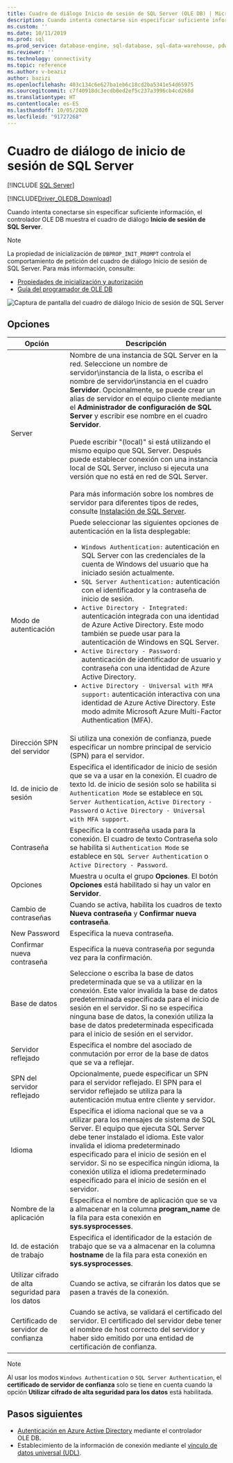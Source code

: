 ```yaml
---
title: Cuadro de diálogo Inicio de sesión de SQL Server (OLE DB) | Microsoft Docs
description: Cuando intenta conectarse sin especificar suficiente información, OLE DB Driver for SQL Server muestra el cuadro de diálogo Inicio de sesión de SQL Server.
ms.custom: ''
ms.date: 10/11/2019
ms.prod: sql
ms.prod_service: database-engine, sql-database, sql-data-warehouse, pdw
ms.reviewer: ''
ms.technology: connectivity
ms.topic: reference
ms.author: v-beaziz
author: bazizi
ms.openlocfilehash: 403c134c6e627ba1eb6c18cd2ba5341e54d65975
ms.sourcegitcommit: c7f40918dc3ecdb0ed2ef5c237a3996cb4cd268d
ms.translationtype: HT
ms.contentlocale: es-ES
ms.lasthandoff: 10/05/2020
ms.locfileid: "91727268"
---
```

# <a name="sql-server-login-dialog-box"></a>Cuadro de diálogo de inicio de sesión de SQL Server
[!INCLUDE [SQL Server](../../../includes/applies-to-version/sql-asdb-asdbmi-asa-pdw.md)]

[!INCLUDE[Driver_OLEDB_Download](../../../includes/driver_oledb_download.md)]

Cuando intenta conectarse sin especificar suficiente información, el controlador OLE DB muestra el cuadro de diálogo **Inicio de sesión de SQL Server**.

> [!NOTE]  
> La propiedad de inicialización de `DBPROP_INIT_PROMPT` controla el comportamiento de petición del cuadro de diálogo Inicio de sesión de SQL Server. Para más información, consulte:
> - [Propiedades de inicialización y autorización](../ole-db-data-source-objects/initialization-and-authorization-properties.md)
> - [Guía del programador de OLE DB](/previous-versions/windows/desktop/ms714342(v=vs.85))

![Captura de pantalla del cuadro de diálogo Inicio de sesión de SQL Server](../media/sql-server-login-dialog.png)

## <a name="options"></a>Opciones
|Opción|Descripción|
|---   |---        |
|Server|Nombre de una instancia de SQL Server en la red. Seleccione un nombre de servidor\instancia de la lista, o escriba el nombre de servidor\instancia en el cuadro **Servidor**. Opcionalmente, se puede crear un alias de servidor en el equipo cliente mediante el **Administrador de configuración de SQL Server** y escribir ese nombre en el cuadro **Servidor**. <br/><br/>Puede escribir "(local)" si está utilizando el mismo equipo que SQL Server. Después puede establecer conexión con una instancia local de SQL Server, incluso si ejecuta una versión que no está en red de SQL Server.<br/><br/>Para más información sobre los nombres de servidor para diferentes tipos de redes, consulte [Instalación de SQL Server](../../../database-engine/install-windows/install-sql-server.md).|
|Modo de autenticación|Puede seleccionar las siguientes opciones de autenticación en la lista desplegable:<br/><ul><li>`Windows Authentication:` autenticación en SQL Server con las credenciales de la cuenta de Windows del usuario que ha iniciado sesión actualmente.</li><li>`SQL Server Authentication:` autenticación con el identificador y la contraseña de inicio de sesión.</li><li>`Active Directory - Integrated:` autenticación integrada con una identidad de Azure Active Directory. Este modo también se puede usar para la autenticación de Windows en SQL Server.</li><li>`Active Directory - Password:` autenticación de identificador de usuario y contraseña con una identidad de Azure Active Directory.</li><li>`Active Directory - Universal with MFA support:` autenticación interactiva con una identidad de Azure Active Directory. Este modo admite Microsoft Azure Multi-Factor Authentication (MFA).</li></ul>|
|Dirección SPN del servidor|Si utiliza una conexión de confianza, puede especificar un nombre principal de servicio (SPN) para el servidor.|
|Id. de inicio de sesión|Especifica el identificador de inicio de sesión que se va a usar en la conexión. El cuadro de texto Id. de inicio de sesión solo se habilita si `Authentication Mode` se establece en `SQL Server Authentication`, `Active Directory - Password` o `Active Directory - Universal with MFA support`.|
|Contraseña|Especifica la contraseña usada para la conexión. El cuadro de texto Contraseña solo se habilita si `Authentication Mode` se establece en `SQL Server Authentication` o `Active Directory - Password`.|
|Opciones|Muestra u oculta el grupo **Opciones**. El botón **Opciones** está habilitado si hay un valor en **Servidor**.|
|Cambio de contraseñas|Cuando se activa, habilita los cuadros de texto **Nueva contraseña** y **Confirmar nueva contraseña**.|
|New Password|Especifica la nueva contraseña.|
|Confirmar nueva contraseña|Especifica la nueva contraseña por segunda vez para la confirmación.|
|Base de datos|Seleccione o escriba la base de datos predeterminada que se va a utilizar en la conexión. Este valor invalida la base de datos predeterminada especificada para el inicio de sesión en el servidor. Si no se especifica ninguna base de datos, la conexión utiliza la base de datos predeterminada especificada para el inicio de sesión en el servidor.|
|Servidor reflejado|Especifica el nombre del asociado de conmutación por error de la base de datos que se va a reflejar.|
|SPN del servidor reflejado|Opcionalmente, puede especificar un SPN para el servidor reflejado. El SPN para el servidor reflejado se utiliza para la autenticación mutua entre cliente y servidor.|
|Idioma|Especifica el idioma nacional que se va a utilizar para los mensajes de sistema de SQL Server. El equipo que ejecuta SQL Server debe tener instalado el idioma. Este valor invalida el idioma predeterminado especificado para el inicio de sesión en el servidor. Si no se especifica ningún idioma, la conexión utiliza el idioma predeterminado especificado para el inicio de sesión en el servidor.|
|Nombre de la aplicación|Especifica el nombre de aplicación que se va a almacenar en la columna **program_name** de la fila para esta conexión en **sys.sysprocesses**.|
|Id. de estación de trabajo|Especifica el identificador de la estación de trabajo que se va a almacenar en la columna **hostname** de la fila para esta conexión en **sys.sysprocesses**.|
|Utilizar cifrado de alta seguridad para los datos|Cuando se activa, se cifrarán los datos que se pasen a través de la conexión.|
|Certificado de servidor de confianza|Cuando se activa, se validará el certificado del servidor. El certificado del servidor debe tener el nombre de host correcto del servidor y haber sido emitido por una entidad de certificación de confianza.|

> [!NOTE]  
> Al usar los modos `Windows Authentication` o `SQL Server Authentication`, el **certificado de servidor de confianza** solo se tiene en cuenta cuando la opción **Utilizar cifrado de alta seguridad para los datos** está habilitada.

## <a name="next-steps"></a>Pasos siguientes
- [Autenticación en Azure Active Directory](../features/using-azure-active-directory.md) mediante el controlador OLE DB.
- Establecimiento de la información de conexión mediante el [vínculo de datos universal (UDL)](data-link-pages.md).